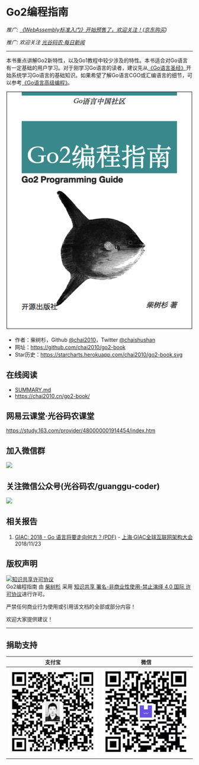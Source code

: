 # Go2编程指南

*推广: [《WebAssembly标准入门》开始预售了，欢迎关注！](https://github.com/chai2010/awesome-wasm-zh/blob/master/webassembly-primer.md)([京东购买](https://item.jd.com/12499372.html))*

*推广: 欢迎关注 [光谷码农·每日新闻](https://guanggu-coder.cn/)*

----

本书重点讲解Go2新特性，以及Go1教程中较少涉及的特性。本书适合对Go语言有一定基础的用户学习。对于刚学习Go语言的读者，建议先从[《Go语言圣经》](https://github.com/golang-china/gopl-zh)开始系统学习Go语言的基础知识。如果希望了解Go语言CGO或汇编语言的细节，可以参考[《Go语言高级编程》](https://github.com/chai2010/advanced-go-programming-book)。

![](cover.png)

- 作者：柴树杉，Github [@chai2010](https://github.com/chai2010)，Twitter [@chaishushan](https://twitter.com/chaishushan)
- 网址：https://github.com/chai2010/go2-book
- Star历史：https://starcharts.herokuapp.com/chai2010/go2-book.svg

## 在线阅读

- [SUMMARY.md](SUMMARY.md)
- https://chai2010.cn/go2-book/


## 网易云课堂·光谷码农课堂

https://study.163.com/provider/480000001914454/index.htm


## 加入微信群

![](https://chai2010.cn/static-images/weixin-golang.jpg)

## 关注微信公众号(光谷码农/guanggu-coder)

![](https://chai2010.cn/advanced-go-programming-book/weixin-guanggu-coder-logo.png)

## 相关报告

1. [GIAC: 2018 - Go 语言将要走向何方？(PDF)](https://chai2010.cn/static-public/talks/giac2018-go-talk.pdf) - [上海·GIAC全球互联网架构大会](http://2018.thegiac.com/detail.php?id=13467) 2018/11/23


## 版权声明

<a rel="license" href="http://creativecommons.org/licenses/by-nc-nd/4.0/"><img alt="知识共享许可协议" style="border-width:0" src="https://i.creativecommons.org/l/by-nc-nd/4.0/88x31.png" /></a><br /><span xmlns:dct="http://purl.org/dc/terms/" property="dct:title">Go2编程指南</span> 由 <a xmlns:cc="http://creativecommons.org/ns#" href="https://github.com/chai2010/go2-book" property="cc:attributionName" rel="cc:attributionURL">柴树杉</a> 采用 <a rel="license" href="http://creativecommons.org/licenses/by-nc-nd/4.0/">知识共享 署名-非商业性使用-禁止演绎 4.0 国际 许可协议</a>进行许可。

严禁任何商业行为使用或引用该文档的全部或部分内容！

欢迎大家提供建议！

----

## 捐助支持

| 支付宝 | 微信 |
|:-----:|:-----:|
|![alipay](images/donate-alipay-github-chai2010-20yuan.jpg)|![weixin](images/donate-weixin-github-chai2010-20yuan.jpg)|
